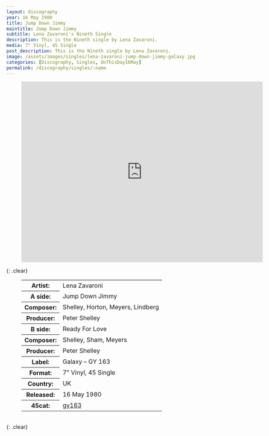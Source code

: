 ```yaml
---
layout: discography
year: 16 May 1980
title: Jump Down Jimmy
maintitle: Jump Down Jimmy
subtitle: Lena Zavaroni's Nineth Single
description: This is the Nineth single by Lena Zavaroni.
media: 7" Vinyl, 45 Single
post_description: This is the Nineth single by Lena Zavaroni.
image: /assets/images/singles/lena-zavaroni-jump-down-jimmy-galaxy.jpg
categories: [Discography, Singles, OnThisDay16May]
permalink: /discography/singles/:name
---
```


<figure class="fig3">
<div class="responsive-video"><iframe width="640px" height="480px" src="https://www.youtube.com/embed/?playlist=xnGEimp1QUs,459Qyf12r20" frameborder="0" allow="accelerometer; autoplay; clipboard-write; encrypted-media; gyroscope; picture-in-picture" allowfullscreen></iframe></div>
</figure>

{: .clear}

<figure class="fig3">
<table>
<tr><th>Artist:</th><td>Lena Zavaroni</td></tr>
<tr class="split"><th>A side:</th><td>Jump Down Jimmy</td></tr>
<tr><th>Composer:</th><td>Shelley, Horton, Meyers, Lindberg</td></tr>
<tr><th>Producer:</th><td>Peter Shelley</td></tr>
<tr class="split"><th>B side:</th><td>Ready For Love</td></tr>
<tr><th>Composer:</th><td>Shelley, Sham, Meyers</td></tr>
<tr><th>Producer:</th><td>Peter Shelley</td></tr>
<tr class="split"><th>Label:</th><td>Galaxy – GY 163</td></tr>
<tr><th>Format:</th><td>7" Vinyl, 45 Single</td></tr>
<tr><th>Country:</th><td>UK</td></tr>
<tr><th>Released:</th><td>16 May 1980</td></tr>
<tr class="split"><th>45cat:</th><td><a class="external-link" href="https://www.45cat.com/record/gy163">gy163</a></td></tr>
</table>
</figure>

<br />{: .clear}

